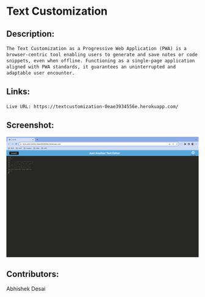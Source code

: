 # Text Customization

## Description:
    The Text Customization as a Progressive Web Application (PWA) is a browser-centric tool enabling users to generate and save notes or code snippets, even when offline. Functioning as a single-page application aligned with PWA standards, it guarantees an uninterrupted and adaptable user encounter.

## Links:

    Live URL: https://textcustomization-0eae3934556e.herokuapp.com/

## Screenshot:

![Alert text](./Assets/Screenshot%202023-08-07%20at%206.04.57%20PM.png)

## Contributors:
Abhishek Desai
